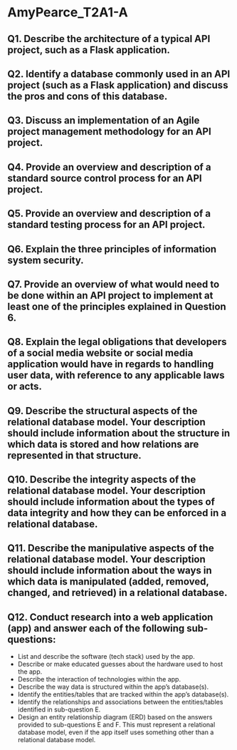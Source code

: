 # AmyPearce_T2A1-A

## Q1. Describe the architecture of a typical API project, such as a Flask application.



## Q2. Identify a database commonly used in an API project (such as a Flask application) and discuss the pros and cons of this database.



## Q3. Discuss an implementation of an Agile project management methodology for an API project.



## Q4. Provide an overview and description of a standard source control process for an API project.


## Q5. Provide an overview and description of a standard testing process for an API project.


## Q6. Explain the three principles of information system security.



## Q7. Provide an overview of what would need to be done within an API project to implement at least one of the principles explained in Question 6.



## Q8. Explain the legal obligations that developers of a social media website or social media application would have in regards to handling user data, with reference to any applicable laws or acts.



## Q9. Describe the structural aspects of the relational database model. Your description should include information about the structure in which data is stored and how relations are represented in that structure.



## Q10. Describe the integrity aspects of the relational database model. Your description should include information about the types of data integrity and how they can be enforced in a relational database.


## Q11. Describe the manipulative aspects of the relational database model. Your description should include information about the ways in which data is manipulated (added, removed, changed, and retrieved) in a relational database.



## Q12. Conduct research into a web application (app) and answer each of the following sub-questions:

- List and describe the software (tech stack) used by the app. 
- Describe or make educated guesses about the hardware used to host the app.
- Describe the interaction of technologies within the app.
- Describe the way data is structured within the app’s database(s).
- Identify the entities/tables that are tracked within the app’s database(s).
- Identify the relationships and associations between the entities/tables identified in sub-question E.
- Design an entity relationship diagram (ERD) based on the answers provided to sub-questions E and F. This must represent a relational database model, even if the app itself uses something other than a relational database model.
